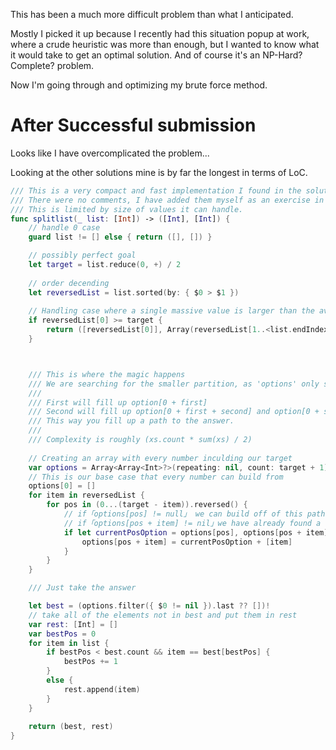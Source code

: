 This has been a much more difficult problem than what I anticipated.

Mostly I picked it up because I recently had this situation popup at work, where a crude heuristic was more than enough, but I wanted to know what it would take to get an optimal solution. And of course it's an NP-Hard?Complete? problem.

Now I'm going through and optimizing my brute force method.

# After Successful submission

Looks like I have overcomplicated the problem... 

Looking at the other solutions mine is by far the longest in terms of LoC.



``` swift
/// This is a very compact and fast implementation I found in the solutions section.
/// There were no comments, I have added them myself as an exercise in learning how this funciton works.
/// This is limited by size of values it can handle.
func splitlist(_ list: [Int]) -> ([Int], [Int]) {
    // handle 0 case
    guard list != [] else { return ([], []) }

    // possibly perfect goal
    let target = list.reduce(0, +) / 2
    
    // order decending
    let reversedList = list.sorted(by: { $0 > $1 })
    
    // Handling case where a single massive value is larger than the average
    if reversedList[0] >= target {
        return ([reversedList[0]], Array(reversedList[1..<list.endIndex]))
    }



    /// This is where the magic happens
    /// We are searching for the smaller partition, as 'options' only support a max of target
    /// 
    /// First will fill up option[0 + first]
    /// Second will fill up option[0 + first + second] and option[0 + second]
    /// This way you fill up a path to the answer.
    /// 
    /// Complexity is roughly (xs.count * sum(xs) / 2)
    
    // Creating an array with every number inculding our target
    var options = Array<Array<Int>?>(repeating: nil, count: target + 1)
    // This is our base case that every number can build from
    options[0] = []
    for item in reversedList {
        for pos in (0...(target - item)).reversed() {
            // if「options[pos] != null」 we can build off of this path
            // if「options[pos + item] != nil」we have already found a combination to this value
            if let currentPosOption = options[pos], options[pos + item] == nil {
                options[pos + item] = currentPosOption + [item]
            }
        }
    }

    /// Just take the answer 

    let best = (options.filter({ $0 != nil }).last ?? [])!
    // take all of the elements not in best and put them in rest
    var rest: [Int] = []
    var bestPos = 0
    for item in list {
        if bestPos < best.count && item == best[bestPos] {
            bestPos += 1
        }
        else {
            rest.append(item)
        }
    }
    
    return (best, rest)
}

```